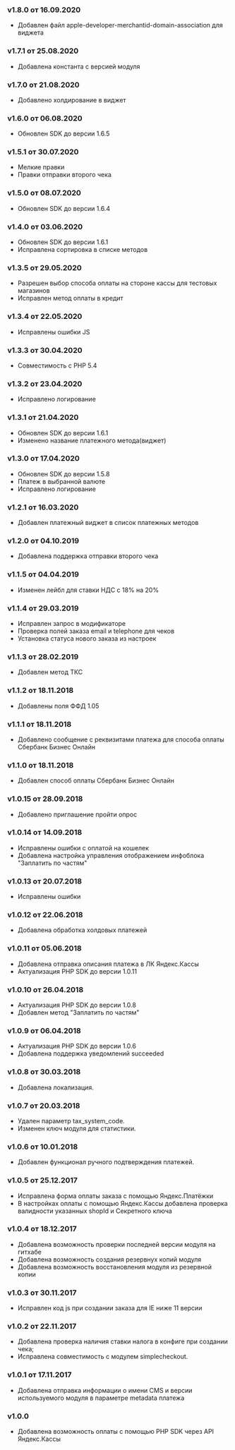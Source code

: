 ### v1.8.0 от 16.09.2020
* Добавлен файл apple-developer-merchantid-domain-association для виджета

### v1.7.1 от 25.08.2020
* Добавлена константа с версией модуля

### v1.7.0 от 21.08.2020
* Добавлено холдирование в виджет

### v1.6.0 от 06.08.2020
* Обновлен SDK до версии 1.6.5

### v1.5.1 от 30.07.2020
* Мелкие правки
* Правки отправки второго чека

### v1.5.0 от 08.07.2020
* Обновлен SDK до версии 1.6.4

### v1.4.0 от 03.06.2020
* Обновлен SDK до версии 1.6.1
* Исправлена сортировка в списке методов

### v1.3.5 от 29.05.2020
* Разрешен выбор способа оплаты на стороне кассы для тестовых магазинов
* Исправлен метод оплаты в кредит

### v1.3.4 от 22.05.2020
* Исправлены ошибки JS

### v1.3.3 от 30.04.2020
* Совместимость с PHP 5.4

### v1.3.2 от 23.04.2020
* Исправлено логирование

### v1.3.1 от 21.04.2020
* Обновлен SDK до версии 1.6.1
* Изменено название платежного метода(виджет)

### v1.3.0 от 17.04.2020
* Обновлен SDK до версии 1.5.8
* Платеж в выбранной валюте
* Исправлено логирование

### v1.2.1 от 16.03.2020
* Добавлен платежный виджет в список платежных методов

### v1.2.0 от 04.10.2019
* Добавлена поддержка отправки второго чека

### v1.1.5 от 04.04.2019
* Изменен лейбл для ставки НДС с 18% на 20%

### v1.1.4 от 29.03.2019
* Исправлен запрос в модификаторе
* Проверка полей заказа email и telephone для чеков
* Установка статуса нового заказа из настроек

### v1.1.3 от 28.02.2019
* Добавлен метод ТКС

### v1.1.2 от 18.11.2018
* Добавлены поля ФФД 1.05

### v1.1.1 от 18.11.2018
* Добавлено сообщение с реквизитами платежа для способа оплаты Сбербанк Бизнес Онлайн

### v1.1.0 от 18.11.2018
* Добавлен способ оплаты Сбербанк Бизнес Онлайн

### v1.0.15 от 28.09.2018
* Добавлено приглашение пройти опрос

### v1.0.14 от 14.09.2018
* Исправлены ошибки с оплатой на кошелек
* Добавлена настройка управления отображением инфоблока "Заплатить по частям"

### v1.0.13 от 20.07.2018
* Исправлены ошибки

### v1.0.12 от 22.06.2018
* Добавлена обработка холдовых платежей

### v1.0.11 от 05.06.2018
* Добавлена отправка описания платежа в ЛК Яндекс.Кассы
* Актуализация PHP SDK до версии 1.0.11

### v1.0.10 от 26.04.2018
* Актуализация PHP SDK до версии 1.0.8
* Добавлен метод "Заплатить по частям"

### v1.0.9 от 06.04.2018
* Актуализация PHP SDK до версии 1.0.6
* Добавлена поддержка уведомлений succeeded

### v1.0.8 от 30.03.2018
* Добавлена локализация.

### v1.0.7 от 20.03.2018
* Удален параметр tax_system_code.
* Изменен ключ модуля для статистики.

### v1.0.6 от 10.01.2018
* Добавлен функционал ручного подтверждения платежей.

### v1.0.5 от 25.12.2017
* Исправлена форма оплаты заказа с помощью Яндекс.Платёжки
* В настройках оплаты с помощью Яндекс.Кассы добавлена проверка валидности указанных shopId и Секретного ключа

### v1.0.4 от 18.12.2017
* Добавлена возможность проверки последней версии модуля на гитхабе
* Добавлена возможность создания резервнух копий модуля
* Добавлена возможность восстановления модуля из резервной копии

### v1.0.3 от 30.11.2017
* Исправлен код js при создании заказа для IE ниже 11 версии

### v1.0.2 от 22.11.2017
* Добавлена проверка наличия ставки налога в конфиге при создании чека;
* Исправлена совместимость с модулем simplecheckout.

### v1.0.1 от 17.11.2017
* Добавлена отправка информации о имени CMS и версии используемого модуля в параметре metadata платежа

### v1.0.0
* Добавлена возможность оплаты с помощью PHP SDK через API Яндекс.Кассы
